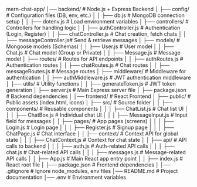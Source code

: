 mern-chat-app/
│── backend/                    # Node.js + Express Backend
│   ├── config/                 # Configuration files (DB, env, etc.)
│   │   ├── db.js               # MongoDB connection setup
│   │   ├── dotenv.js           # Load environment variables
│   ├── controllers/            # Controllers for handling logic
│   │   ├── authController.js   # Authentication (Login, Register)
│   │   ├── chatController.js   # Chat creation, fetch chats
│   │   ├── messageController.js# Send & retrieve messages
│   ├── models/                 # Mongoose models (Schemas)
│   │   ├── User.js             # User model
│   │   ├── Chat.js             # Chat model (Group or Private)
│   │   ├── Message.js          # Message model
│   ├── routes/                 # Routes for API endpoints
│   │   ├── authRoutes.js       # Authentication routes
│   │   ├── chatRoutes.js       # Chat routes
│   │   ├── messageRoutes.js    # Message routes
│   ├── middleware/             # Middleware for authentication
│   │   ├── authMiddleware.js   # JWT authentication middleware
│   ├── utils/                  # Utility functions
│   │   ├── generateToken.js    # JWT token generation
│   ├── server.js               # Main Express server file
│   ├── package.json            # Backend dependencies
│
│── frontend/                   # React Frontend
│   ├── public/                 # Public assets (index.html, icons)
│   ├── src/                    # Source folder
│   │   ├── components/         # Reusable components
│   │   │   ├── ChatList.js     # Chat list UI
│   │   │   ├── ChatBox.js      # Individual chat UI
│   │   │   ├── MessageInput.js # Input field for messages
│   │   ├── pages/              # App pages (screens)
│   │   │   ├── Login.js        # Login page
│   │   │   ├── Register.js     # Signup page
│   │   │   ├── ChatPage.js     # Chat interface
│   │   ├── context/            # Context API for global state
│   │   │   ├── ChatContext.js  # Context for chat state
│   │   ├── api/                # API calls to backend
│   │   │   ├── auth.js         # Auth-related API calls
│   │   │   ├── chat.js         # Chat-related API calls
│   │   │   ├── messages.js     # Message-related API calls
│   │   ├── App.js              # Main React app entry point
│   │   ├── index.js            # React root file
│   ├── package.json            # Frontend dependencies
│
│── .gitignore                   # Ignore node_modules, env files
│── README.md                     # Project documentation
│── .env                          # Environment variables

